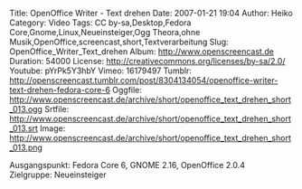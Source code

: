 Title: OpenOffice Writer - Text drehen
Date: 2007-01-21 19:04
Author: Heiko
Category: Video
Tags: CC by-sa,Desktop,Fedora Core,Gnome,Linux,Neueinsteiger,Ogg Theora,ohne Musik,OpenOffice,screencast,short,Textverarbeitung
Slug: OpenOffice_Writer_Text_drehen
Album: http://www.openscreencast.de
Duration: 54000
License: http://creativecommons.org/licenses/by-sa/2.0/
Youtube: pYrPk5Y3hbY
Vimeo: 16179497
Tumblr: http://openscreencast.tumblr.com/post/8304134054/openoffice-writer-text-drehen-fedora-core-6
Oggfile: http://www.openscreencast.de/archive/short/openoffice_text_drehen_short_013.ogg
Srtfile: http://www.openscreencast.de/archive/short/openoffice_text_drehen_short_013.srt
Image: http://www.openscreencast.de/archive/short/openoffice_text_drehen_short_013.png

Ausgangspunkt: Fedora Core 6, GNOME 2.16, OpenOffice 2.0.4  
Zielgruppe: Neueinsteiger  

